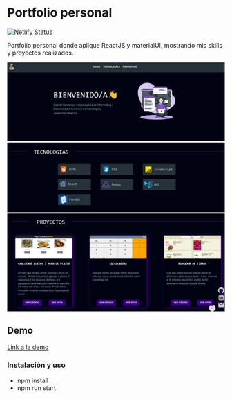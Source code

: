 # Portfolio personal

[![Netlify Status](https://api.netlify.com/api/v1/badges/645f6c2a-67e8-4ba7-9abf-1feee091c56b/deploy-status)](https://app.netlify.com/sites/heartfelt-medovik-97d672/deploys)

Portfolio personal donde aplique ReactJS y materialUI, mostrando mis skills y proyectos realizados.

![imagen](./public//imagen1.png)
![imagen](./public/imagen%202.png)
![imagen](./public//imagen%203.png)

## Demo
[Link a la demo](https://heartfelt-medovik-97d672.netlify.app/)
### Instalación y uso

- npm install
- npm run start
